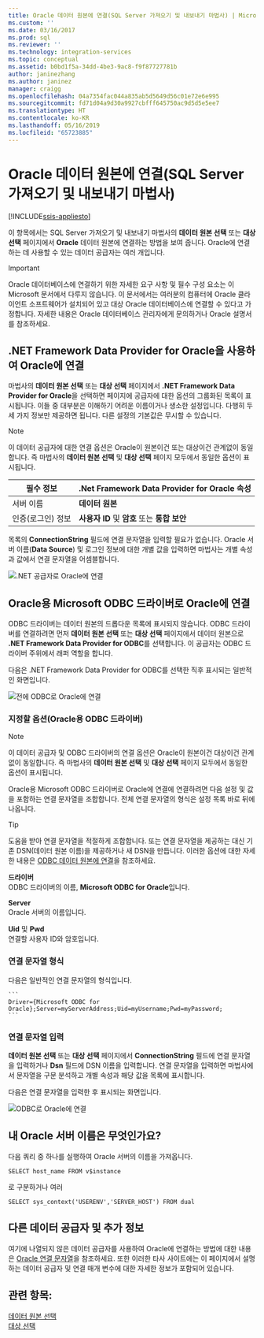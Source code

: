 ```yaml
---
title: Oracle 데이터 원본에 연결(SQL Server 가져오기 및 내보내기 마법사) | Microsoft Docs
ms.custom: ''
ms.date: 03/16/2017
ms.prod: sql
ms.reviewer: ''
ms.technology: integration-services
ms.topic: conceptual
ms.assetid: b0bd1f5a-34dd-4be3-9ac8-f9f87727781b
author: janinezhang
ms.author: janinez
manager: craigg
ms.openlocfilehash: 04a7354fac044a835ab5d5649d56c01e72e6e995
ms.sourcegitcommit: fd71d04a9d30a9927cbfff645750ac9d5d5e5ee7
ms.translationtype: HT
ms.contentlocale: ko-KR
ms.lasthandoff: 05/16/2019
ms.locfileid: "65723885"
---
```

# <a name="connect-to-an-oracle-data-source-sql-server-import-and-export-wizard"></a>Oracle 데이터 원본에 연결(SQL Server 가져오기 및 내보내기 마법사)

[!INCLUDE[ssis-appliesto](../../includes/ssis-appliesto-ssvrpluslinux-asdb-asdw-xxx.md)]


이 항목에서는 SQL Server 가져오기 및 내보내기 마법사의 **데이터 원본 선택** 또는 **대상 선택** 페이지에서 **Oracle** 데이터 원본에 연결하는 방법을 보여 줍니다. Oracle에 연결하는 데 사용할 수 있는 데이터 공급자는 여러 개입니다.

> [!IMPORTANT]
> Oracle 데이터베이스에 연결하기 위한 자세한 요구 사항 및 필수 구성 요소는 이 Microsoft 문서에서 다루지 않습니다. 이 문서에서는 여러분의 컴퓨터에 Oracle 클라이언트 소프트웨어가 설치되어 있고 대상 Oracle 데이터베이스에 연결할 수 있다고 가정합니다. 자세한 내용은 Oracle 데이터베이스 관리자에게 문의하거나 Oracle 설명서를 참조하세요.

## <a name="connect-to-oracle-with-the-net-framework-data-provider-for-oracle"></a>.NET Framework Data Provider for Oracle을 사용하여 Oracle에 연결
마법사의 **데이터 원본 선택** 또는 **대상 선택** 페이지에서 **.NET Framework Data Provider for Oracle**을 선택하면 페이지에 공급자에 대한 옵션의 그룹화된 목록이 표시됩니다. 이들 중 대부분은 이해하기 어려운 이름이거나 생소한 설정입니다. 다행히 두세 가지 정보만 제공하면 됩니다. 다른 설정의 기본값은 무시할 수 있습니다.

> [!NOTE]
> 이 데이터 공급자에 대한 연결 옵션은 Oracle이 원본이건 또는 대상이건 관계없이 동일합니다. 즉 마법사의 **데이터 원본 선택** 및 **대상 선택** 페이지 모두에서 동일한 옵션이 표시됩니다.

|필수 정보|.Net Framework Data Provider for Oracle 속성|
|---|---|
|서버 이름|**데이터 원본**|
|인증(로그인) 정보|**사용자 ID** 및 **암호** 또는 **통합 보안**|

목록의 **ConnectionString** 필드에 연결 문자열을 입력할 필요가 없습니다. Oracle 서버 이름(**Data Source**) 및 로그인 정보에 대한 개별 값을 입력하면 마법사는 개별 속성과 값에서 연결 문자열을 어셈블합니다. 

![.NET 공급자로 Oracle에 연결](../../integration-services/import-export-data/media/connect-to-oracle-with-net-provider.jpg)

## <a name="connect-to-oracle-with-the-microsoft-odbc-driver-for-oracle"></a>Oracle용 Microsoft ODBC 드라이버로 Oracle에 연결
ODBC 드라이버는 데이터 원본의 드롭다운 목록에 표시되지 않습니다. ODBC 드라이버를 연결하려면 먼저 **데이터 원본 선택** 또는 **대상 선택** 페이지에서 데이터 원본으로 **.NET Framework Data Provider for ODBC**를 선택합니다. 이 공급자는 ODBC 드라이버 주위에서 래퍼 역할을 합니다.

다음은 .NET Framework Data Provider for ODBC를 선택한 직후 표시되는 일반적인 화면입니다.

![전에 ODBC로 Oracle에 연결](../../integration-services/import-export-data/media/connect-to-sql-with-odbc-before.jpg)

### <a name="options-to-specify-odbc-driver-for-oracle"></a>지정할 옵션(Oracle용 ODBC 드라이버)

> [!NOTE]
> 이 데이터 공급자 및 ODBC 드라이버의 연결 옵션은 Oracle이 원본이건 대상이건 관계없이 동일합니다. 즉 마법사의 **데이터 원본 선택** 및 **대상 선택** 페이지 모두에서 동일한 옵션이 표시됩니다.

Oracle용 Microsoft ODBC 드라이버로 Oracle에 연결에 연결하려면 다음 설정 및 값을 포함하는 연결 문자열을 조합합니다. 전체 연결 문자열의 형식은 설정 목록 바로 뒤에 나옵니다.

> [!TIP]
> 도움을 받아 연결 문자열을 적절하게 조합합니다. 또는 연결 문자열을 제공하는 대신 기존 DSN(데이터 원본 이름)을 제공하거나 새 DSN을 만듭니다. 이러한 옵션에 대한 자세한 내용은 [ODBC 데이터 원본에 연결](../../integration-services/import-export-data/connect-to-an-odbc-data-source-sql-server-import-and-export-wizard.md)을 참조하세요.

**드라이버**  
ODBC 드라이버의 이름, **Microsoft ODBC for Oracle**입니다.

**Server**  
Oracle 서버의 이름입니다. 

**Uid** 및 **Pwd**   
연결할 사용자 ID와 암호입니다.

### <a name="connection-string-format"></a>연결 문자열 형식
다음은 일반적인 연결 문자열의 형식입니다.

    ```
    Driver={Microsoft ODBC for Oracle};Server=myServerAddress;Uid=myUsername;Pwd=myPassword;
    ```

### <a name="enter-the-connection-string"></a>연결 문자열 입력
**데이터 원본 선택** 또는 **대상 선택** 페이지에서 **ConnectionString** 필드에 연결 문자열을 입력하거나 **Dsn** 필드에 DSN 이름을 입력합니다. 연결 문자열을 입력하면 마법사에서 문자열을 구문 분석하고 개별 속성과 해당 값을 목록에 표시합니다.

다음은 연결 문자열을 입력한 후 표시되는 화면입니다.

![ODBC로 Oracle에 연결](../../integration-services/import-export-data/media/connect-to-oracle-with-odbc.jpg)

## <a name="whats-my-oracle-server-name"></a>내 Oracle 서버 이름은 무엇인가요?
다음 쿼리 중 하나를 실행하여 Oracle 서버의 이름을 가져옵니다.

`SELECT host_name FROM v$instance`

로 구분하거나 여러

`SELECT sys_context('USERENV','SERVER_HOST') FROM dual`

## <a name="other-data-providers-and-more-info"></a>다른 데이터 공급자 및 추가 정보
여기에 나열되지 않은 데이터 공급자를 사용하여 Oracle에 연결하는 방법에 대한 내용은 [Oracle 연결 문자열](https://www.connectionstrings.com/oracle/)을 참조하세요. 또한 이러한 타사 사이트에는 이 페이지에서 설명하는 데이터 공급자 및 연결 매개 변수에 대한 자세한 정보가 포함되어 있습니다.

## <a name="see-also"></a>관련 항목:
[데이터 원본 선택](../../integration-services/import-export-data/choose-a-data-source-sql-server-import-and-export-wizard.md)  
[대상 선택](../../integration-services/import-export-data/choose-a-destination-sql-server-import-and-export-wizard.md)

